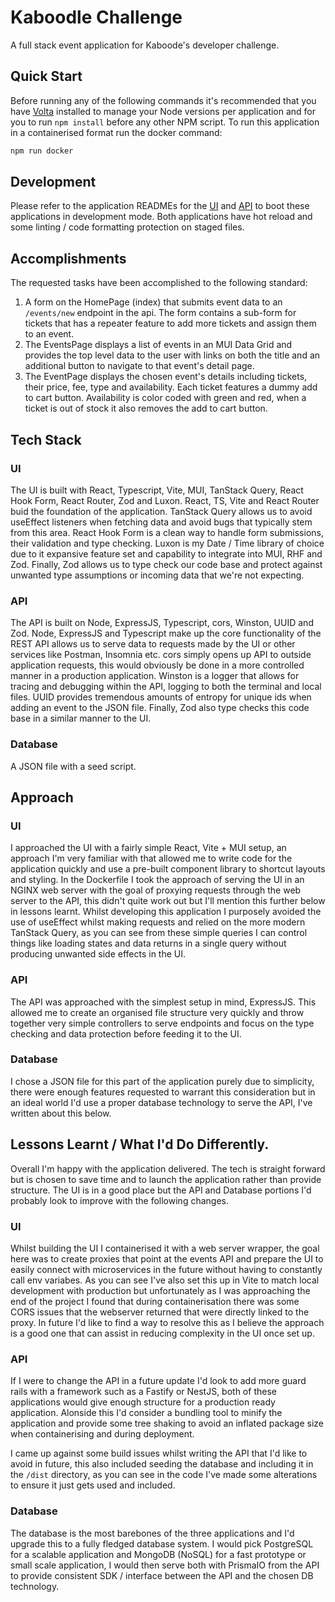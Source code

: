 # Kaboodle Challenge
A full stack event application for Kaboode's developer challenge.

## Quick Start

Before running any of the following commands it's recommended that you have [Volta](https://docs.volta.sh/guide/getting-started) installed to manage your Node versions per application and for you to run `npm install` before any other NPM script. To run this application in a containerised format run the docker command:

```bash
npm run docker
```

## Development

Please refer to the application READMEs for the [UI](./events/README.md) and [API](./api/README.md) to boot these applications in development mode. Both applications have hot reload and some linting / code formatting protection on staged files.

## Accomplishments

The requested tasks have been accomplished to the following standard:

1. A form on the HomePage (index) that submits event data to an `/events/new` endpoint in the api. The form contains a sub-form for tickets that has a repeater feature to add more tickets and assign them to an event.
2. The EventsPage displays a list of events in an MUI Data Grid and provides the top level data to the user with links on both the title and an additional button to navigate to that event's detail page.
3. The EventPage displays the chosen event's details including tickets, their price, fee, type and availability. Each ticket features a dummy add to cart button. Availability is color coded with green and red, when a ticket is out of stock it also removes the add to cart button.

## Tech Stack

### UI

The UI is built with React, Typescript, Vite, MUI, TanStack Query, React Hook Form, React Router, Zod and Luxon. React, TS, Vite and React Router buid the foundation of the application. TanStack Query allows us to avoid useEffect listeners when fetching data and avoid bugs that typically stem from this area. React Hook Form is a clean way to handle form submissions, their validation and type checking. Luxon is my Date / Time library of choice due to it expansive feature set and capability to integrate into MUI, RHF and Zod. Finally, Zod allows us to type check our code base and protect against unwanted type assumptions or incoming data that we're not expecting.

### API

The API is built on Node, ExpressJS, Typescript, cors, Winston, UUID and Zod. Node, ExpressJS and Typescript make up the core functionality of the REST API allows us to serve data to requests made by the UI or other services like Postman, Insomnia etc. cors simply opens up API to outside application requests, this would obviously be done in a more controlled manner in a production application. Winston is a logger that allows for tracing and debugging within the API, logging to both the terminal and local files. UUID provides tremendous amounts of entropy for unique ids when adding an event to the JSON file. Finally, Zod also type checks this code base in a similar manner to the UI.

### Database

A JSON file with a seed script.

## Approach

### UI

I approached the UI with a fairly simple React, Vite + MUI setup, an approach I'm very familiar with that allowed me to write code for the application quickly and use a pre-built component library to shortcut layouts and styling. In the Dockerfile I took the approach of serving the UI in an NGINX web server with the goal of proxying requests through the web server to the API, this didn't quite work out but I'll mention this further below in lessons learnt. Whilst developing this application I purposely avoided the use of useEffect whilst making requests and relied on the more modern TanStack Query, as you can see from these simple queries I can control things like loading states and data returns in a single query without producing unwanted side effects in the UI.

### API

The API was approached with the simplest setup in mind, ExpressJS. This allowed me to create an organised file structure very quickly and throw together very simple controllers to serve endpoints and focus on the type checking and data protection before feeding it to the UI.

### Database

I chose a JSON file for this part of the application purely due to simplicity, there were enough features requested to warrant this consideration but in an ideal world I'd use a proper database technology to serve the API, I've written about this below.

## Lessons Learnt / What I'd Do Differently.

Overall I'm happy with the application delivered. The tech is straight forward but is chosen to save time and to launch the application rather than provide structure. The UI is in a good place but the API and Database portions I'd probably look to improve with the following changes.

### UI

Whilst building the UI I containerised it with a web server wrapper, the goal here was to create proxies that point at the events API and prepare the UI to easily connect with microservices in the future without having to constantly call env variabes. As you can see I've also set this up in Vite to match local development with production but unfortunately as I was approaching the end of the project I found that during containerisation there was some CORS issues that the webserver returned that were directly linked to the proxy. In future I'd like to find a way to resolve this as I believe the approach is a good one that can assist in reducing complexity in the UI once set up.

### API

If I were to change the API in a future update I'd look to add more guard rails with a framework such as a Fastify or NestJS, both of these applications would give enough structure for a production ready application. Alonside this I'd consider a bundling tool to minify the application and provide some tree shaking to avoid an inflated package size when containerising and during deployment.

I came up against some build issues whilst writing the API that I'd like to avoid in future, this also included seeding the database and including it in the `/dist` directory, as you can see in the code I've made some alterations to ensure it just gets used and included.

### Database

The database is the most barebones of the three applications and I'd upgrade this to a fully fledged database system. I would pick PostgreSQL for a scalable application and MongoDB (NoSQL) for a fast prototype or small scale application, I would then serve both with PrismaIO from the API to provide consistent SDK / interface between the API and the chosen DB technology.